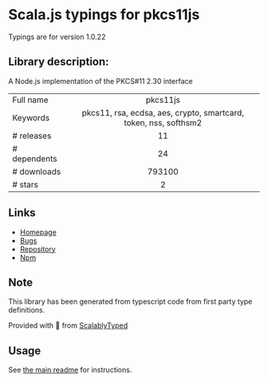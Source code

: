 
# Scala.js typings for pkcs11js

Typings are for version 1.0.22

## Library description:
A Node.js implementation of the PKCS#11 2.30 interface

|                    |                 |
| ------------------ | :-------------: |
| Full name          | pkcs11js |
| Keywords           | pkcs11, rsa, ecdsa, aes, crypto, smartcard, token, nss, softhsm2 |
| # releases         | 11 |
| # dependents       | 24 |
| # downloads        | 793100 |
| # stars            | 2 |

## Links
- [Homepage](https://github.com/PeculiarVentures/pkcs11js#readme)
- [Bugs](https://github.com/PeculiarVentures/pkcs11js/issues)
- [Repository](https://github.com/PeculiarVentures/pkcs11js)
- [Npm](https://www.npmjs.com/package/pkcs11js)
    


## Note
This library has been generated from typescript code from first party type definitions.

Provided with :purple_heart: from [ScalablyTyped](https://github.com/oyvindberg/ScalablyTyped)

## Usage
See [the main readme](../../readme.md) for instructions.


